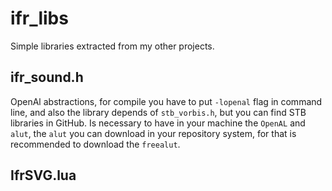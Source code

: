 # ifr_libs
Simple libraries extracted from my other projects.

## ifr_sound.h
OpenAl abstractions, for compile you have to put `-lopenal` flag in command line, and also the library depends of `stb_vorbis.h`, but you can find STB libraries in GitHub. Is necessary to have in your machine the `OpenAL` and `alut`, the `alut` you can download in your repository system, for that is recommended to download the `freealut`.

## IfrSVG.lua
